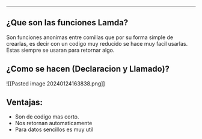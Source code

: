
---
## **¿Que son las funciones Lamda?**

Son funciones anonimas entre comillas que por su forma simple de crearlas, es decir con un codigo muy reducido se hace muy facil usarlas. Estas siempre se usaran para retornar algo.

## ¿**Como se hacen (Declaracion y Llamado)?**
![[Pasted image 20240124163838.png]]

## Ventajas:

- Son de codigo mas corto.
- Nos retornan automaticamente
- Para datos sencillos es muy util